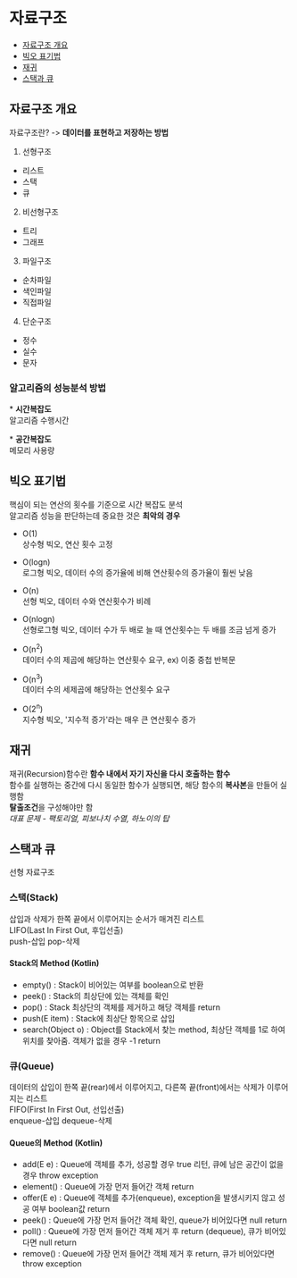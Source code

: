 # 자료구조
- [자료구조 개요](#자료구조-개요)  
- [빅오 표기법](#빅오-표기법)
- [재귀](#재귀)
- [스택과 큐](#스택과-큐)

## 자료구조 개요

자료구조란? -> **데이터를 표현하고 저장하는 방법**

1. 선형구조
- 리스트  
- 스택  
- 큐


2. 비선형구조
- 트리  
- 그래프  


3. 파일구조
- 순차파일  
- 색인파일  
- 직접파일


4. 단순구조
- 정수  
- 실수  
- 문자  


### 알고리즘의 성능분석 방법
\* **시간복잡도**  
알고리즘 수행시간  

\* **공간복잡도**  
메모리 사용량


## 빅오 표기법
핵심이 되는 연산의 횟수를 기준으로 시간 복잡도 분석  
알고리즘 성능을 판단하는데 중요한 것은 **최악의 경우**

- O(1)  
상수형 빅오, 연산 횟수 고정

- O(logn)  
로그형 빅오, 데이터 수의 증가율에 비해 연산횟수의 증가율이 훨씬 낮음

- O(n)  
선형 빅오, 데이터 수와 연산횟수가 비례

- O(nlogn)  
선형로그형 빅오, 데이터 수가 두 배로 늘 때 연산횟수는 두 배를 조금 넘게 증가

- O(n<sup>2</sup>)  
데이터 수의 제곱에 해당하는 연산횟수 요구, ex) 이중 중첩 반복문

- O(n<sup>3</sup>)  
데이터 수의 세제곱에 해당하는 연산횟수 요구

- O(2<sup>n</sup>)  
지수형 빅오, '지수적 증가'라는 매우 큰 연산횟수 증가


## 재귀
재귀(Recursion)함수란 **함수 내에서 자기 자신을 다시 호출하는 함수**  
함수를 실행하는 중간에 다시 동일한 함수가 실행되면, 해당 함수의 **복사본**을 만들어 실행함  
**탈출조건**을 구성해야만 함  
*대표 문제 - 팩토리얼, 피보나치 수열, 하노이의 탑*  


## 스택과 큐
선형 자료구조

### 스택(Stack)
삽입과 삭제가 한쪽 끝에서 이루어지는 순서가 매겨진 리스트  
LIFO(Last In First Out, 후입선출)  
push-삽입 pop-삭제  

#### Stack의 Method (Kotlin)
- empty() : Stack이 비어있는 여부를 boolean으로 반환
- peek() : Stack의 최상단에 있는 객체를 확인
- pop() : Stack 최상단의 객체를 제거하고 해당 객체를 return
- push(E item) : Stack에 최상단 항목으로 삽입
- search(Object o) : Object를 Stack에서 찾는 method, 최상단 객체를 1로 하여 위치를 찾아줌. 객체가 없을 경우 -1 return

### 큐(Queue)
데이터의 삽입이 한쪽 끝(rear)에서 이루어지고, 다른쪽 끝(front)에서는 삭제가 이루어지는 리스트  
FIFO(First In First Out, 선입선출)  
enqueue-삽입 dequeue-삭제

#### Queue의 Method (Kotlin)
- add(E e) : Queue에 객체를 추가, 성공할 경우 true 리턴, 큐에 남은 공간이 없을 경우 throw exception
- element() : Queue에 가장 먼저 들어간 객체 return
- offer(E e) : Queue에 객체를 추가(enqueue), exception을 발생시키지 않고 성공 여부 boolean값 return
- peek() : Queue에 가장 먼저 들어간 객체 확인, queue가 비어있다면 null return
- poll() : Queue에 가장 먼저 들어간 객체 제거 후 return (dequeue), 큐가 비어있다면 null return
- remove() : Queue에 가장 먼저 들어간 객체 제거 후 return, 큐가 비어있다면 throw exception


